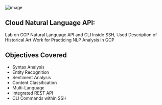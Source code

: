 ![image](https://user-images.githubusercontent.com/100870737/209782623-e3c76704-065e-4939-b79b-716df9964fd0.png)


## Cloud Natural Language API:
Lab on GCP Natural Language API and CLI Inside SSH, Used Description of Historical Art Work for Practicing NLP Analysis in GCP

## Objectives Covered
- Syntax Analysis
- Entity Recognition
- Sentiment Analysis
- Content Classification
- Multi-Language
- Integrated REST API
- CLI Commands within SSH
